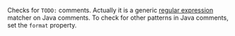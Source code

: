 Checks for `TODO:` comments. Actually it is a generic [regular
expression](https://docs.oracle.com/en/java/javase/11/docs/api/java.base/java/util/regex/Pattern.html)
matcher on Java comments. To check for other patterns in Java comments,
set the `format` property.
